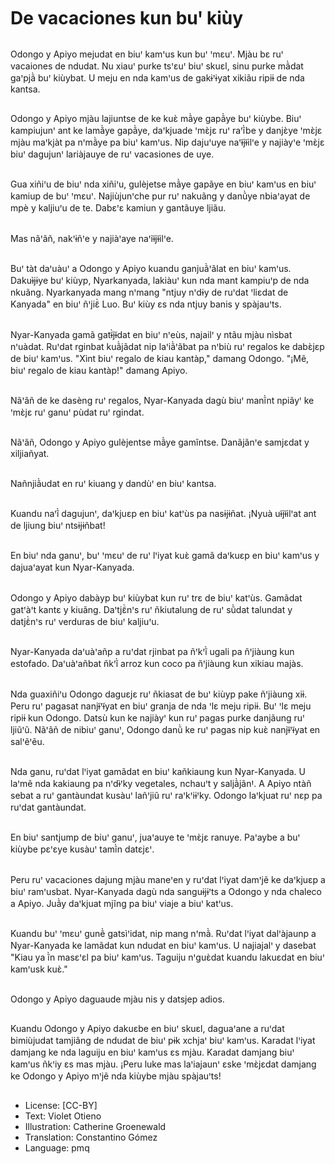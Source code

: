 # De vacaciones kun buꞌ kiùy

##
Odongo y Apiyo mejudat en biuꞌ kamꞌus kun buꞌ ꞌmɛuꞌ.
Mjàu bɛ ruꞌ vacaiones de ndudat.
Nu xiauꞌ purke tsꞌɛuꞌ biuꞌ skuɛl, sinu purke mã̀dat gaꞌpjã̀ buꞌ kiùybat. U meju en nda kamꞌus de gakɨꞌɨyat xikiãu ripiɨ de nda kantsa.

##
Odongo y Apiyo mjàu lajiuntse de ke kuɛ̀ mã̀ye gapã̀ye buꞌ kiùybe. Biuꞌ kampiujunꞌ ant ke lamã̀ye gapã̀ye, daꞌkjuade ꞌmɛ̀jɛ ruꞌ raꞌĩ̀be y danjɛ̀ye ꞌmɛ̀jɛ mjàu maꞌkjàt pa nꞌmã̀ye pa biuꞌ kamꞌus.
Nip dajuꞌuye naꞌɨ̃jɨ̃ilꞌe y najiàyꞌe ꞌmɛ̀jɛ biuꞌ dagujunꞌ lariàjauye de ruꞌ vacasiones de uye.

##
Gua xiñiꞌu de biuꞌ nda xiñiꞌu, gulèjetse mã̀ye gapãye en biuꞌ kamꞌus en biuꞌ kamiup de buꞌ ꞌmɛuꞌ. Najiùjunꞌche pur ruꞌ nakuãng y danũ̀ye nbiaꞌayat de mpè y kaljiuꞌu de te. Dabɛꞌɛ kamiun y gantãuye ljiãu.

##
Mas nãꞌãñ, nakꞌɨñꞌe y najiàꞌaye naꞌiɨ̃jɨ̃ilꞌe.

##
Buꞌ tàt daꞌuàuꞌ a Odongo y Apiyo kuandu ganjuã̀ꞌãlat en biuꞌ kamꞌus. Dakuɨ̀jɨye buꞌ kiùyp, Nyarkanyada, lakiàuꞌ kun nda mant kampiuꞌp de nda nkuãng. Nyarkanyada mang nꞌmang "ntjuy nꞌdɨy de ruꞌdat ꞌliɛdat de Kanyada" en biuꞌ ñꞌjiɛ̃̀ Luo. Buꞌ kiùy ɛs nda ntjuy banis y spàjauꞌts.

##
Nyar-Kanyada gamã gatɨ̃̀jɨ̃dat en biuꞌ nꞌeùs, najailꞌ y ntãu mjàu nìsbat nꞌuàdat. Ruꞌdat rginbat kuã̀jãdat nip laꞌiã̀ꞌãbat pa nꞌbiù ruꞌ regalos ke dabɛ̀jɛp de biuꞌ kamꞌus. "Xìnt biuꞌ regalo de kiau kantàp," damang Odongo. "¡Mẽ, biuꞌ regalo de kiau kantàp!" damang Apiyo.

##
Nãꞌãñ de ke dasèng ruꞌ regalos, Nyar-Kanyada dagù biuꞌ manĩ̀nt npiãyꞌ ke ꞌmɛ̀jɛ ruꞌ ganuꞌ pùdat ruꞌ rgindat.

##
Nãꞌãñ, Odongo y Apiyo gulèjentse mã̀ye gamĩntse.
Danãjãnꞌe samjɛdat y xiljiañyat.

##
Nañnjiã̀udat en ruꞌ kiuang y dandùꞌ en biuꞌ kantsa.

##
Kuandu naꞌĩ̀ dagujunꞌ, daꞌkjuɛp en biuꞌ katꞌùs pa nasɨjɨñat.
¡Nyuà uɨ̃jɨ̃ilꞌat ant de ljiung biuꞌ ntsɨjɨñbat!

##
En biuꞌ nda ganuꞌ, buꞌ ꞌmɛuꞌ de ruꞌ lꞌiyat kuɛ̀ gamã daꞌkuɛp en biuꞌ kamꞌus y dajuaꞌayat kun Nyar-Kanyada.

##
Odongo y Apiyo dabàyp buꞌ kiùybat kun ruꞌ trɛ de biuꞌ katꞌùs. Gamãdat gatꞌàꞌt kantɛ y kiuãng.
Daꞌtjɛ̃̀nꞌs ruꞌ ñkiutalung de ruꞌ sũ̀dat talundat y datjɛ̃̀nꞌs ruꞌ verduras de biuꞌ kaljiuꞌu.

##
Nyar-Kanyada daꞌuàꞌañp a ruꞌdat rjinbat pa ñꞌkꞌĩ̀ ugali pa ñꞌjiàung kun estofado. Daꞌuàꞌañbat ñkꞌĩ̀ arroz kun coco pa ñꞌjiàung kun xikiau majàs.

##
Nda guaxiñiꞌu Odongo daguɛjɛ ruꞌ ñkiasat de buꞌ kiùyp pake ñꞌjiàung xiɨ. Peru ruꞌ pagasat nanjɨ̃ꞌɨ̃yat en biuꞌ granja de nda ꞌlɛ meju ripiɨ. Buꞌ ꞌlɛ meju ripiɨ kun Odongo. Datsù kun ke najiàyꞌ kun ruꞌ pagas purke danjãung ruꞌ ljiũꞌũ. Nãꞌãñ de nibiuꞌ ganuꞌ, Odongo danũ̀ ke ruꞌ pagas nip kuɛ̀ nanjɨ̃ꞌɨ̃yat en salꞌẽꞌẽu.

##
Nda ganu, ruꞌdat lꞌiyat gamãdat en biuꞌ kañkiaung kun Nyar-Kanyada. U laꞌmẽ nda kakiaung pa nꞌdɨ̀ꞌky vegetales, nchauꞌt y saljã̀jãnꞋ. A Apiyo ntàñ sebat a ruꞌ gantàundat kusàuꞌ lañꞌjiũ ruꞌ raꞌkꞌiɨꞌky. Odongo laꞌkjuat ruꞌ nɛp pa ruꞌdat gantàundat.

##
En biuꞌ santjump de biuꞌ ganuꞌ, juaꞌauye te ꞌmɛ̀jɛ ranuye. Paꞌaybe a buꞌ kiùybe pɛꞌɛye kusàuꞌ tamĩ̀n datɛjɛꞌ.

##
Peru ruꞌ vacaciones dajung mjàu maneꞌen y ruꞌdat lꞌiyat damꞌjẽ ke daꞌkjuɛp a biuꞌ ramꞌusbat. Nyar-Kanyada dagù nda sanguɨjɨꞌts a Odongo y nda chaleco a Apiyo. Juã̀y daꞌkjuat mjĩng pa biuꞌ viaje a biuꞌ katꞌus.

##
Kuandu buꞌ ꞌmɛuꞌ gunẽ̀ gatsìꞌidat, nip mang nꞌmã̀. Ruꞌdat lꞌiyat dalꞌàjaunp a Nyar-Kanyada ke lamãdat kun ndudat en biuꞌ kamꞌus. U najiajalꞌ y dasebat "Kiau ya ĩ̀n masɛꞌɛl pa biuꞌ kamꞌus. Taguiju nꞌguɛ̀dat kuandu lakuɛdat en biuꞌ kamꞌusk kuɛ̀."

##
Odongo y Apiyo daguaude mjàu nis y datsjep adios.

##
Kuandu Odongo y Apiyo dakuɛbe en biuꞌ skuɛl, daguaꞌane a ruꞌdat bimiùjudat tamjiãng de ndudat de biuꞌ pɨk xchjaꞌ biuꞌ kamꞌus. Karadat lꞌiyat damjang ke nda laguiju en biuꞌ kamꞌus ɛs mjàu. Karadat damjang biuꞌ kamꞌus ñkꞌiy ɛs mas mjàu.
¡Peru luke mas laꞌiajaunꞌ ɛske ꞌmɛ̀jɛdat damjang ke Odongo y Apiyo mꞌjẽ nda kiùybe mjàu spàjauꞌts!

##
* License: [CC-BY]
* Text: Violet Otieno
* Illustration: Catherine Groenewald
* Translation: Constantino Gómez
* Language: pmq
